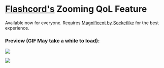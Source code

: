 #  [Flashcord's](https://github.com/SiriusBYT/Flashcord) Zooming QoL Feature
Available now for everyone. Requires [Magnificent by Socketlike](https://github.com/Socketlike/replugged-plugins/tree/main/plugins/Magnificent) for the best experience.

### Preview (GIF May take a while to load):
![](showcase.gif)

[<img src="https://sirio-network.com/flashcord/ressources/store/replugged.png">](https://replugged.dev/install?identifier=SiriusBYT/Flashcord-Zoom&source=github)
